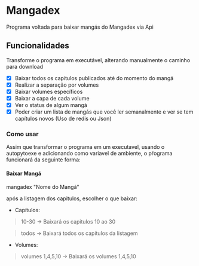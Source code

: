 # Mangadex
Programa voltada para baixar mangás do Mangadex via Api

## Funcionalidades

Transforme o programa em executável, alterando manualmente o caminho para download

- [x] Baixar todos os capítulos publicados até do momento do mangá
- [x] Realizar a separação por volumes
- [x] Baixar volumes específicos
- [x] Baixar a capa de cada volume
- [x] Ver o status de algum mangá
- [x] Poder criar um lista de mangás que você ler semanalmente e ver se tem capítulos novos (Uso de redis ou Json)

### Como usar

Assim que transformar o programa em um executavel, usando o autopytoexe e adicionando como variavel de ambiente, o pŕograma funcionará da seguinte forma:

#### Baixar Mangá

mangadex "Nome do Mangá"

após a listagem dos capitulos, escolher o que baixar:

- Capítulos:

>10-30 -> Baixará os capitulos 10 ao 30

> todos -> Baixará todos os capitulos da listagem

- Volumes:
>volumes 1,4,5,10 -> Baixará os volumes 1,4,5,10
